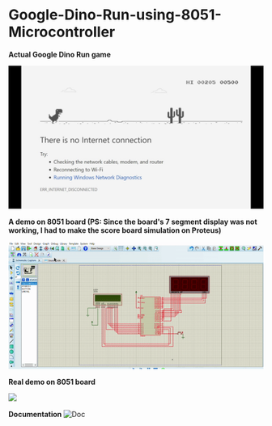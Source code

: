 # Google-Dino-Run-using-8051-Microcontroller #

**Actual Google Dino Run game**

![](maxresdefault.jpg)

**A demo on 8051 board (PS: Since the board's 7 segment display was not working, I had to make the score board simulation on Proteus)**

![](ezgif.com-gif-maker%20(1).gif)

**Real demo on 8051 board**

![](ezgif.com-gif-maker%20(2)%20(1).gif)

**Documentation**
![Doc](https://docs.google.com/document/d/17mxGD-AzGvFEpTYbPtDfMxg_kXuLDENSonByalsm7p4/edit)
